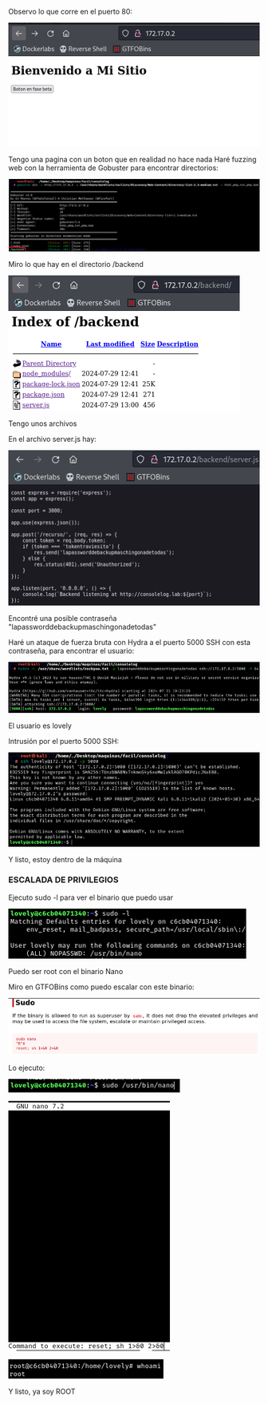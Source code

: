 Observo lo que corre en el puerto 80: 

![](../../../Images/Pasted%20image%2020240731191705.png)

Tengo una pagina con un boton que en realidad no hace nada
Haré fuzzing web con la herramienta de Gobuster para encontrar directorios: 

![](../../../Images/Pasted%20image%2020240731191817.png)

Miro lo que hay en el directorio /backend 

![](../../../Images/Pasted%20image%2020240731191856.png)

Tengo unos archivos

En el archivo server.js hay: 

![](../../../Images/Pasted%20image%2020240731191930.png)

Encontré una posible contraseña "lapassworddebackupmaschingonadetodas"

Haré un ataque de fuerza bruta con Hydra a el puerto 5000 SSH con esta contraseña, para encontrar el usuario: 

![](../../../Images/Pasted%20image%2020240731192349.png)

El usuario es lovely

Intrusión por el puerto 5000 SSH: 

![](../../../Images/Pasted%20image%2020240731192446.png)

Y listo, estoy dentro de la máquina


### ESCALADA DE PRIVILEGIOS

Ejecuto sudo -l para ver el binario que puedo usar 

![](../../../Images/Pasted%20image%2020240731192607.png)

Puedo ser root con el binario Nano

Miro en GTFOBins como puedo escalar con este binario: 

![](../../../Images/Pasted%20image%2020240731192652.png)

Lo ejecuto: 

![](../../../Images/Pasted%20image%2020240731192711.png)


![](../../../Images/Pasted%20image%2020240731192734.png)


![](../../../Images/Pasted%20image%2020240731192818.png)

Y listo, ya soy ROOT
